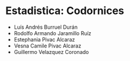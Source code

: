# Estadistica: Codornices

- Luís Andrés Burruel Durán
- Rodolfo Armando Jaramillo Ruíz
- Estephania Pivac Alcaraz
- Vesna Camile Pivac Alcaraz
- Guillermo Velazquez Coronado
